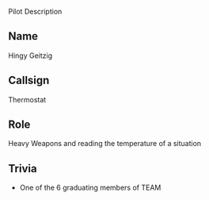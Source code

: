 Pilot Description
## Name
Hingy Geitzig

## Callsign
Thermostat

## Role
Heavy Weapons and reading the temperature of a situation 

## Trivia

* One of the 6 graduating members of TEAM
